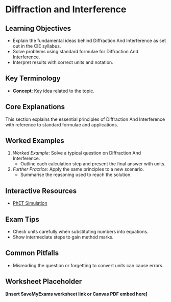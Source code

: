 # Diffraction and Interference

## Learning Objectives
- Explain the fundamental ideas behind Diffraction And Interference as set out in the CIE syllabus.
- Solve problems using standard formulae for Diffraction And Interference.
- Interpret results with correct units and notation.

## Key Terminology
- **Concept**: Key idea related to the topic.

## Core Explanations
This section explains the essential principles of Diffraction And Interference with reference to standard formulae and applications.

## Worked Examples
1. *Worked Example*: Solve a typical question on Diffraction And Interference.
   - Outline each calculation step and present the final answer with units.
2. *Further Practice*: Apply the same principles to a new scenario.
   - Summarise the reasoning used to reach the solution.

## Interactive Resources
- [PhET Simulation](https://phet.colorado.edu/)

## Exam Tips
- Check units carefully when substituting numbers into equations.
- Show intermediate steps to gain method marks.

## Common Pitfalls
- Misreading the question or forgetting to convert units can cause errors.

## Worksheet Placeholder
**[Insert SaveMyExams worksheet link or Canvas PDF embed here]**
